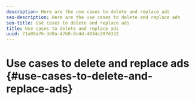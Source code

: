 ```yaml
---
description: Here are the use cases to delete and replace ads 
seo-description: Here are the use cases to delete and replace ads 
seo-title: Use cases to delete and replace ads
title: Use cases to delete and replace ads
uuid: 71a89a76-3d0a-4768-8c4d-4834c207d332
---
```


# Use cases to delete and replace ads {#use-cases-to-delete-and-replace-ads}